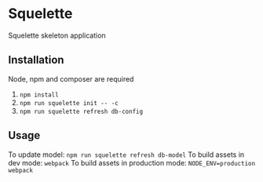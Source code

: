 # Squelette

Squelette skeleton application

## Installation

Node, npm and composer are required

1. `npm install`
2. `npm run squelette init -- -c`
3. `npm run squelette refresh db-config`

## Usage

To update model: `npm run squelette refresh db-model`
To build assets in dev mode: `webpack`
To build assets in production mode: `NODE_ENV=production webpack`

